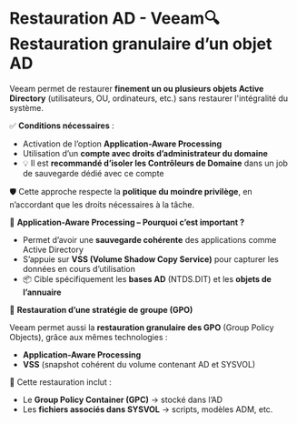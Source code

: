 # Restauration AD - Veeam🔍 **Restauration granulaire d’un objet AD**

Veeam permet de restaurer **finement un ou plusieurs objets Active Directory** (utilisateurs, OU, ordinateurs, etc.) sans restaurer l'intégralité du système.

✅ **Conditions nécessaires** :

- Activation de l’option **Application-Aware Processing**
- Utilisation d’un **compte avec droits d’administrateur du domaine**
- 💡 Il est **recommandé d’isoler les Contrôleurs de Domaine** dans un job de sauvegarde dédié avec ce compte

🛡️ Cette approche respecte la **politique du moindre privilège**, en n’accordant que les droits nécessaires à la tâche.



🎯 **Application-Aware Processing – Pourquoi c’est important ?**

- Permet d’avoir une **sauvegarde cohérente** des applications comme Active Directory
- S’appuie sur **VSS (Volume Shadow Copy Service)** pour capturer les données en cours d’utilisation
- 📦 Cible spécifiquement les **bases AD** (NTDS.DIT) et les **objets de l’annuaire**



📂 **Restauration d’une stratégie de groupe (GPO)**

Veeam permet aussi la **restauration granulaire des GPO** (Group Policy Objects), grâce aux mêmes technologies :

- **Application-Aware Processing**
- **VSS** (snapshot cohérent du volume contenant AD et SYSVOL)

🧩 Cette restauration inclut :

- Le **Group Policy Container (GPC)** → stocké dans l’AD
- Les **fichiers associés dans SYSVOL** → scripts, modèles ADM, etc.
